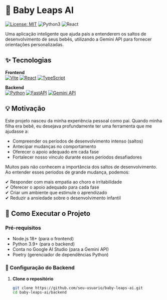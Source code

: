 # 👶 Baby Leaps AI

[![License: MIT](https://img.shields.io/badge/License-MIT-yellow.svg)](https://opensource.org/licenses/MIT)
![Python3](https://img.shields.io/badge/Python-3.10+-blue.svg)
![React](https://img.shields.io/badge/React-18+-61DAFB.svg?logo=react)

Uma aplicação inteligente que ajuda pais a entenderem os saltos de desenvolvimento de seus bebês, utilizando a Gemini API para fornecer orientações personalizadas.

## ✨ Tecnologias

**Frontend**  
[![Vite](https://img.shields.io/badge/Vite-4.4-646CFF.svg?logo=vite)](https://vitejs.dev/)
[![React](https://img.shields.io/badge/React-18-61DAFB.svg?logo=react)](https://reactjs.org/)
[![TypeScript](https://img.shields.io/badge/TypeScript-5-3178C6.svg?logo=typescript)](https://www.typescriptlang.org/)

**Backend**  
[![Python](https://img.shields.io/badge/Python-3.9+-3776AB.svg?logo=python)](https://www.python.org/)
[![FastAPI](https://img.shields.io/badge/FastAPI-0.95-009688.svg?logo=fastapi)](https://fastapi.tiangolo.com/)
[![Gemini API](https://img.shields.io/badge/Gemini_API-1.0-4285F4.svg?logo=google)](https://ai.google.dev/)

## 💡 Motivação

Este projeto nasceu da minha experiência pessoal como pai. Quando minha filha era bebê, eu desejava profundamente ter uma ferramenta que me ajudasse a:

- Compreender os períodos de desenvolvimento intenso (saltos)
- Antecipar mudanças no comportamento
- Oferecer o apoio adequado em cada fase
- Fortalecer nosso vínculo durante esses períodos desafiadores

Muitos pais não conhecem a importância dos saltos de desenvolvimento. Ao entender esses períodos de grande mudança, podemos:

✔ Responder com mais empatia ao choro e irritabilidade  
✔ Oferecer o apoio adequado para cada fase  
✔ Criar um ambiente que estimule o aprendizado  
✔ Reduzir a ansiedade sobre o desenvolvimento infantil  

## 🚀 Como Executar o Projeto

### Pré-requisitos

- Node.js 18+ (para o frontend)
- Python 3.9+ (para o backend)
- Conta no Google AI Studio (para a Gemini API)
- Poetry (gerenciador de dependências Python)

### 🔧 Configuração do Backend

1. **Clone o repositório**
   ```bash
   git clone https://github.com/seu-usuario/baby-leaps-ai.git
   cd baby-leaps-ai/backend
